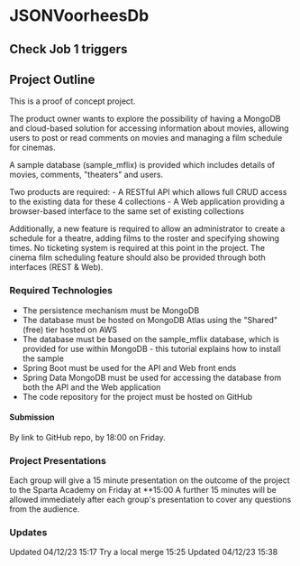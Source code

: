 # JSONVoorheesDb

## Check Job 1 triggers

## Project Outline
This is a proof of concept project.

The product owner wants to explore the possibility of having a MongoDB and cloud-based solution for accessing information about movies, allowing users to post or read comments on movies and managing a film schedule for cinemas.

A sample database (sample_mflix) is provided which includes details of movies, comments, "theaters" and users.

Two products are required: - A RESTful API which allows full CRUD access to the existing data for these 4 collections - A Web application providing a browser-based interface to the same set of existing collections

Additionally, a new feature is required to allow an administrator to create a schedule for a theatre, adding films to the roster and specifying showing times. No ticketing system is required at this point in the project. The cinema film scheduling feature should also be provided through both interfaces (REST & Web).

### Required Technologies
- The persistence mechanism must be MongoDB
- The database must be hosted on MongoDB Atlas using the "Shared" (free) tier hosted on AWS
- The database must be based on the sample_mflix database, which is provided for use within MongoDB - this tutorial explains how to install the sample
- Spring Boot must be used for the API and Web front ends
- Spring Data MongoDB must be used for accessing the database from both the API and the Web application
- The code repository for the project must be hosted on GitHub

#### Submission
By link to GitHub repo, by 18:00 on Friday.

### Project Presentations
Each group will give a 15 minute presentation on the outcome of the project to the Sparta Academy on Friday at **15:00 A further 15 minutes will be allowed immediately after each group's presentation to cover any questions from the audience.

### Updates
Updated 04/12/23 15:17
Try a local merge 15:25
Updated 04/12/23 15:38
